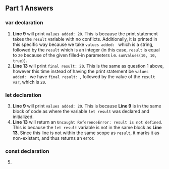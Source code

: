 ## Part 1 Answers

### var declaration
1) **Line 9** will print `values added: 20`. This is because the print statement takes the `result` variable with no conflicts. Additionally, it is printed in this specific way because we take `values added: ` which is a string, followed by the `result` which is an integer (in this case, `result` is equal to `20` because of the given filled-in parameters i.e. `sumValues(10, 10, true)`). 
2) **Line 13** will print `final result: 20`. This is the same as question 1 above, however this time instead of having the print statement be `values added: ` we have `final result: `, followed by the value of the `result var`, which is `20`.

### let declaration
3) **Line 9** will print `values added: 20`. This is because **Line 9** is in the same block of code as where the variable `let result` was declared and initialized.
4) **Line 13** will return an `Uncaught ReferenceError: result is not defined`. This is because the `let result` variable is not in the same block as **Line 13**. Since this line is not within the same scope as `result`, it marks it as non-existant, and thus returns an error.

### const declaration
5)   




